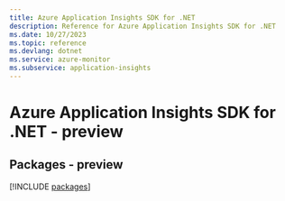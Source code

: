 ```yaml
---
title: Azure Application Insights SDK for .NET
description: Reference for Azure Application Insights SDK for .NET
ms.date: 10/27/2023
ms.topic: reference
ms.devlang: dotnet
ms.service: azure-monitor
ms.subservice: application-insights
---
```

# Azure Application Insights SDK for .NET - preview
## Packages - preview
[!INCLUDE [packages](application-insights-index.md)]